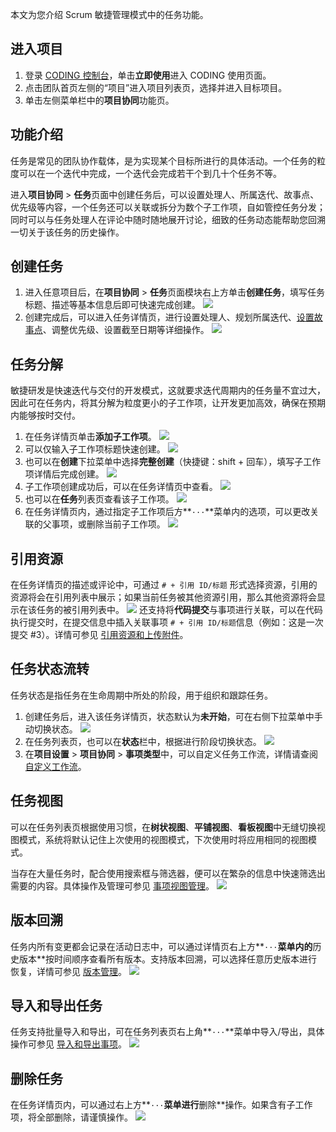 本文为您介绍 Scrum 敏捷管理模式中的任务功能。

## 进入项目
1. 登录 [CODING 控制台](https://console.cloud.tencent.com/coding)，单击**立即使用**进入 CODING 使用页面。
2. 点击团队首页左侧的“项目”进入项目列表页，选择并进入目标项目。
3. 单击左侧菜单栏中的**项目协同**功能页。 

## 功能介绍

任务是常见的团队协作载体，是为实现某个目标所进行的具体活动。一个任务的粒度可以在一个迭代中完成，一个迭代会完成若干个到几十个任务不等。

进入**项目协同** > **任务**页面中创建任务后，可以设置处理人、所属迭代、故事点、优先级等内容，一个任务还可以关联或拆分为数个子工作项，自如管控任务分发；同时可以与任务处理人在评论中随时随地展开讨论，细致的任务动态能帮助您回溯一切关于该任务的历史操作。

## 创建任务[](#create)

1. 进入任意项目后，在**项目协同** > **任务**页面模块右上方单击**创建任务**，填写任务标题、描述等基本信息后即可快速完成创建。
![](https://main.qcloudimg.com/raw/e3e2c5ee0901507afa7b6bc69e1701c6.png)
1. 创建完成后，可以进入任务详情页，进行设置处理人、规划所属迭代、[设置故事点](https://cloud.tencent.com/document/product/1113/58816)、调整优先级、设置截至日期等详细操作。
![](https://main.qcloudimg.com/raw/2cb80ad0cedba0837e79381791c03265.png)

## 任务分解[](#decompose)

敏捷研发是快速迭代与交付的开发模式，这就要求迭代周期内的任务量不宜过大，因此可在任务内，将其分解为粒度更小的子工作项，让开发更加高效，确保在预期内能够按时交付。

1. 在任务详情页单击**添加子工作项**。
![](https://main.qcloudimg.com/raw/2d28d03a7cdc72df15d75c90acda0ccd.png)
1. 可以仅输入子工作项标题快速创建。
![](https://main.qcloudimg.com/raw/4ed5935eefc5959039c2249a0d47e765.png)
3. 也可以在**创建**下拉菜单中选择**完整创建**（快捷键：shift + 回车），填写子工作项详情后完成创建。
![](https://main.qcloudimg.com/raw/63cc2b79534c6d4417495f1c0246eb0b.png)
1. 子工作项创建成功后，可以在任务详情页中查看。
![](https://main.qcloudimg.com/raw/105d0d2bb4b13d82459e35fd6206ec99.png)
3. 也可以在**任务**列表页查看该子工作项。
![](https://main.qcloudimg.com/raw/d1b9138ebdf6c2588bba13113267a1b4.png)
1. 在任务详情页内，通过指定子工作项后方**`···`**菜单内的选项，可以更改关联的父事项，或删除当前子工作项。
![](https://main.qcloudimg.com/raw/aa7a1a0d1d20381dfdf97a675e277720.png)

## 引用资源[](#references)

在任务详情页的描述或评论中，可通过 `# + 引用 ID/标题` 形式选择资源，引用的资源将会在引用列表中展示；如果当前任务被其他资源引用，那么其他资源将会显示在该任务的被引用列表中。
![](https://main.qcloudimg.com/raw/6795f0c032639efd643dcbb6e93f5223.png)
还支持将**代码提交**与事项进行关联，可以在代码执行提交时，在提交信息中插入关联事项 `# + 引用 ID/标题`信息（例如：这是一次提交 #3）。详情可参见 [引用资源和上传附件](https://cloud.tencent.com/document/product/1113/58824)。


## 任务状态流转[](#status)

任务状态是指任务在生命周期中所处的阶段，用于组织和跟踪任务。

1. 创建任务后，进入该任务详情页，状态默认为**未开始**，可在右侧下拉菜单中手动切换状态。
![](https://main.qcloudimg.com/raw/d352080bea9dce9e13dbda9eb5dc256e.png)
1. 在任务列表页，也可以在**状态**栏中，根据进行阶段切换状态。
![](https://main.qcloudimg.com/raw/c5378f4e40839c17f41e062e8cb1e52e.png)
1. 在**项目设置** > **项目协同** > **事项类型**中，可以自定义任务工作流，详情请查阅 [自定义工作流](https://cloud.tencent.com/document/product/1113/58822)。

## 任务视图[](#view)

可以在任务列表页根据使用习惯，在**树状视图**、**平铺视图**、**看板视图**中无缝切换视图模式，系统将默认记住上次使用的视图模式，下次使用时将应用相同的视图模式。

当存在大量任务时，配合使用搜索框与筛选器，便可以在繁杂的信息中快速筛选出需要的内容。具体操作及管理可参见 [事项视图管理](https://cloud.tencent.com/document/product/1113/58827)。
![](https://main.qcloudimg.com/raw/faa253d3764543c53da76033aaa00287.png)

## 版本回溯[](#backdate)

任务内所有变更都会记录在活动日志中，可以通过详情页右上方**`···`**菜单内的**历史版本**按时间顺序查看所有版本。支持版本回溯，可以选择任意历史版本进行恢复，详情可参见 [版本管理](https://cloud.tencent.com/document/product/1113/58825)。
![](https://main.qcloudimg.com/raw/f58ce183454f0d0fa9494c80d77f82d5.png)

## 导入和导出任务[](#import)

任务支持批量导入和导出，可在任务列表页右上角**`···`**菜单中导入/导出，具体操作可参见 [导入和导出事项](https://cloud.tencent.com/document/product/1113/58819)。
![](https://main.qcloudimg.com/raw/312359b5e272327d81c38f727d26c8ab.png)

## 删除任务[](#delete)

在任务详情页内，可以通过右上方**`···`**菜单进行**删除**操作。如果含有子工作项，将全部删除，请谨慎操作。
![](https://main.qcloudimg.com/raw/990d147ff94e2a61252da77fea9510c5.png)
